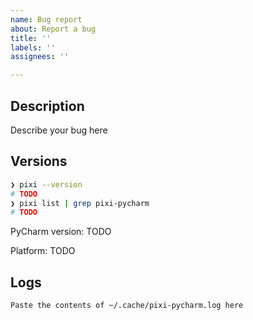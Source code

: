 ```yaml
---
name: Bug report
about: Report a bug
title: ''
labels: ''
assignees: ''

---
```


## Description

Describe your bug here

## Versions

```bash
❯ pixi --version
# TODO
❯ pixi list | grep pixi-pycharm
# TODO
```

PyCharm version: TODO

Platform: TODO

## Logs

```
Paste the contents of ~/.cache/pixi-pycharm.log here
```
